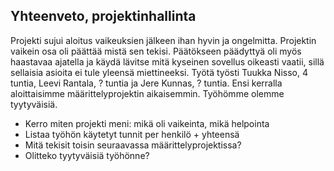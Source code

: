 ## Yhteenveto, projektinhallinta


Projekti sujui aloitus vaikeuksien jälkeen ihan hyvin ja ongelmitta. Projektin vaikein osa oli päättää mistä sen tekisi. Päätökseen päädyttyä oli myös haastavaa ajatella ja käydä lävitse mitä kyseinen sovellus oikeasti vaatii, sillä sellaisia asioita ei tule yleensä miettineeksi. 
Työtä työsti Tuukka Nisso, 4 tuntia, Leevi Rantala, ? tuntia ja Jere Kunnas, ? tuntia.
Ensi kerralla aloittaisimme määrittelyprojektin aikaisemmin.
Työhömme olemme tyytyväisiä.

* Kerro miten projekti meni: mikä oli vaikeinta, mikä helpointa
* Listaa työhön käytetyt tunnit per henkilö + yhteensä
* Mitä tekisit toisin seuraavassa määrittelyprojektissa?
* Olitteko tyytyväisiä työhönne?
